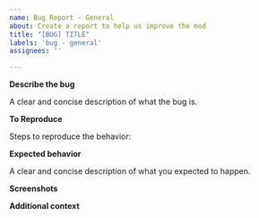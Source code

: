 ```yaml
---
name: Bug Report - General
about: Create a report to help us improve the mod
title: "[BUG] TITLE"
labels: 'bug - general'
assignees: ''

---
```


**Describe the bug**

A clear and concise description of what the bug is.

**To Reproduce**

Steps to reproduce the behavior:

**Expected behavior**

A clear and concise description of what you expected to happen.

**Screenshots**


**Additional context**
